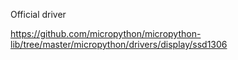 Official driver

https://github.com/micropython/micropython-lib/tree/master/micropython/drivers/display/ssd1306

